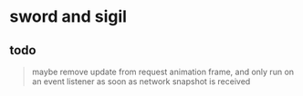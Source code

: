 # sword and sigil

## todo

> maybe remove update from request animation frame,
  and only run on an event listener as soon as network snapshot is received
